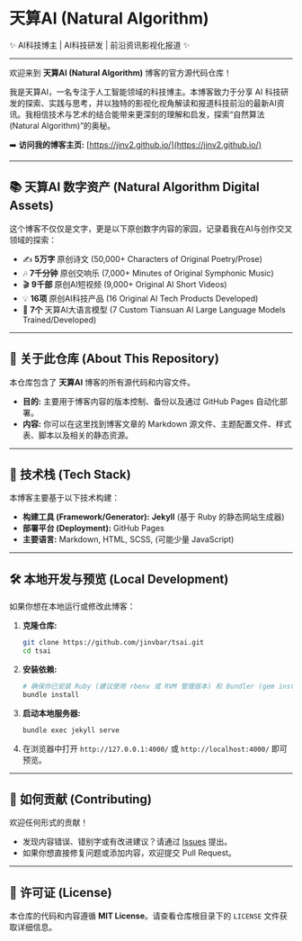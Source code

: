 # 天算AI (Natural Algorithm)

✨ AI科技博主 | AI科技研发 | 前沿资讯影视化报道 ✨

---

欢迎来到 **天算AI (Natural Algorithm)** 博客的官方源代码仓库！

我是天算AI，一名专注于人工智能领域的科技博主。本博客致力于分享 AI 科技研发的探索、实践与思考，并以独特的影视化视角解读和报道科技前沿的最新AI资讯。我相信技术与艺术的结合能带来更深刻的理解和启发，探索“自然算法 (Natural Algorithm)”的奥秘。

➡️ **访问我的博客主页:** [https://jinv2.github.io/](https://jinv2.github.io/)

---

## 📚 天算AI 数字资产 (Natural Algorithm Digital Assets)

这个博客不仅仅是文字，更是以下原创数字内容的家园，记录着我在AI与创作交叉领域的探索：

*   ✍️ **5万字** 原创诗文 (50,000+ Characters of Original Poetry/Prose)
*   🎶 **7千分钟** 原创交响乐 (7,000+ Minutes of Original Symphonic Music)
*   🎬 **9千部** 原创AI短视频 (9,000+ Original AI Short Videos)
*   💡 **16项** 原创AI科技产品 (16 Original AI Tech Products Developed)
*   🧠 **7个** 天算AI大语言模型 (7 Custom Tiansuan AI Large Language Models Trained/Developed)

---

## 📖 关于此仓库 (About This Repository)

本仓库包含了 **天算AI** 博客的所有源代码和内容文件。

*   **目的:** 主要用于博客内容的版本控制、备份以及通过 GitHub Pages 自动化部署。
*   **内容:** 你可以在这里找到博客文章的 Markdown 源文件、主题配置文件、样式表、脚本以及相关的静态资源。

---

## 🚀 技术栈 (Tech Stack)

本博客主要基于以下技术构建：

*   **构建工具 (Framework/Generator):** **Jekyll** (基于 Ruby 的静态网站生成器)
*   **部署平台 (Deployment):** GitHub Pages
*   **主要语言:** Markdown, HTML, SCSS, (可能少量 JavaScript)

---

## 🛠️ 本地开发与预览 (Local Development)

如果你想在本地运行或修改此博客：

1.  **克隆仓库:**
    ```bash
    git clone https://github.com/jinvbar/tsai.git
    cd tsai
    ```
2.  **安装依赖:**
    ```bash
    # 确保你已安装 Ruby (建议使用 rbenv 或 RVM 管理版本) 和 Bundler (gem install bundler)
    bundle install
    ```
3.  **启动本地服务器:**
    ```bash
    bundle exec jekyll serve
    ```
4.  在浏览器中打开 `http://127.0.0.1:4000/` 或 `http://localhost:4000/` 即可预览。

---

## 🤝 如何贡献 (Contributing)

欢迎任何形式的贡献！

*   发现内容错误、错别字或有改进建议？请通过 [Issues](https://github.com/jinvbar/tsai/issues) 提出。
*   如果你想直接修复问题或添加内容，欢迎提交 Pull Request。

---

## 📄 许可证 (License)

本仓库的代码和内容遵循 **MIT License**。请查看仓库根目录下的 `LICENSE` 文件获取详细信息。
